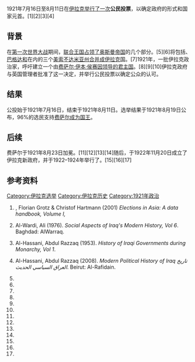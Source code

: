 1921年7月16日至8月11日在[伊拉克举行了一次](https://zh.wikipedia.org/wiki/美索不达米亚托管地 "wikilink")**公民投票**，以确定政府的形式和国家元首。\[1\]\[2\]\[3\]\[4\]

## 背景

在[第一次世界大战](../Page/第一次世界大战.md "wikilink")期间，[联合王国占领了](https://zh.wikipedia.org/wiki/联合王国 "wikilink")[奥斯曼帝国](../Page/奥斯曼帝国.md "wikilink")的几个部分。\[5\]\[6\]将包括、[巴格达和](../Page/巴格达州.md "wikilink")在内的三个[美索不达米亚](../Page/美索不达米亚.md "wikilink")[州合并成](../Page/州_\(奥斯曼帝国\).md "wikilink")[伊拉克](../Page/伊拉克.md "wikilink")国。\[7\]1921年，一批伊拉克政治家，呼吁建立一个由[费萨尔·伊本·侯赛因领导的君主国](https://zh.wikipedia.org/wiki/费萨尔·伊本·侯赛因 "wikilink")。\[8\]\[9\]\[10\]伊拉克政府与英国管理者批准了这一决定，并举行公民投票以确定公众的认可。

## 结果

公投始于1921年7月16日，结束于1921年8月11日。选举结果于1921年8月19日公布，96%的选民支持[费萨尔成为国王](../Page/费萨尔一世.md "wikilink")。

## 后续

费萨尔于1921年8月23日加冕。\[11\]\[12\]\[13\]\[14\]随后，于1922年11月20日成立了伊拉克新政府，并于1922–1924年举行了。\[15\]\[16\]\[17\]

## 参考资料

[Category:伊拉克选举](https://zh.wikipedia.org/wiki/Category:伊拉克选举 "wikilink")
[Category:伊拉克历史](https://zh.wikipedia.org/wiki/Category:伊拉克历史 "wikilink")
[Category:1921年政治](https://zh.wikipedia.org/wiki/Category:1921年政治 "wikilink")

1.  , Florian Grotz & Christof Hartmann (2001) *Elections in Asia: A
    data handbook, Volume I,*

2.  Al-Wardi, Ali (1976). *Social Aspects of Iraq's Modern History, Vol
    6*. Baghdad: AlWarraq.

3.  Al-Hassani, Abdul Razzaq (1953). *History of Iraqi Governments
    during Monarchy, Vol 1*.

4.  Al-Hassani, Abdul Razzaq (2008). *Modern Political History of Iraq
    تاريخ العراق السياسي الحديث*. Beirut: Al-Rafidain.

5.
6.
7.

8.
9.
10.
11.
12.
13.
14.
15.
16.
17.